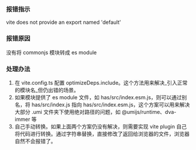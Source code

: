 

### 报错指示

vite does not provide an export named 'default'

### 报错原因

没有将 commonjs 模块转成 es module

### 处理办法

1.  在 vite.config.ts 配置 optimizeDeps.include。这个方法用来解决_引入正常的模块名_但仍出错的场景。
2.  如果模块提供了 es module 文件，如 has/src/index.esm.js，则可以通过别名，将 has/src/index.js 指向 has/src/index.esm.js，这个方案可以用来解决大部分 .umi 文件夹下使用绝对路径的问题，如 @umijs/runtime、dva-immer 等
3.  自己手动转换。如果上面两个方案仍没有解决，则需要实现 vite plugin 自己将代码进行转换。通过字符串替换，直接修改了返回给浏览器的文件，浏览器自然不会报错了。